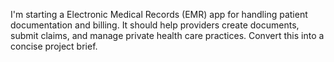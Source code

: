 I'm starting a Electronic Medical Records (EMR) app for handling patient documentation and billing.  It should help providers create documents, submit claims, and manage private health care practices.  Convert this into a concise project brief.